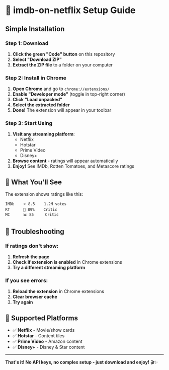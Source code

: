 # 🚀 imdb-on-netflix Setup Guide

## Simple Installation

### Step 1: Download
1. **Click the green "Code" button** on this repository
2. **Select "Download ZIP"**
3. **Extract the ZIP file** to a folder on your computer

### Step 2: Install in Chrome
1. **Open Chrome** and go to `chrome://extensions/`
2. **Enable "Developer mode"** (toggle in top-right corner)
3. **Click "Load unpacked"**
4. **Select the extracted folder**
5. **Done!** The extension will appear in your toolbar

### Step 3: Start Using
1. **Visit any streaming platform**:
   - Netflix
   - Hotstar
   - Prime Video
   - Disney+
2. **Browse content** - ratings will appear automatically
3. **Enjoy!** See IMDb, Rotten Tomatoes, and Metascore ratings

## 🎯 What You'll See

The extension shows ratings like this:
```
IMDb    ⭐ 8.5    1.2M votes
RT      🍅 89%    Critic
MC      📊 85     Critic
```

## 🔧 Troubleshooting

### If ratings don't show:
1. **Refresh the page**
2. **Check if extension is enabled** in Chrome extensions
3. **Try a different streaming platform**

### If you see errors:
1. **Reload the extension** in Chrome extensions
2. **Clear browser cache**
3. **Try again**

## 📱 Supported Platforms

- ✅ **Netflix** - Movie/show cards
- ✅ **Hotstar** - Content tiles
- ✅ **Prime Video** - Amazon content
- ✅ **Disney+** - Disney & Star content

---

**That's it! No API keys, no complex setup - just download and enjoy!** 🎬✨
